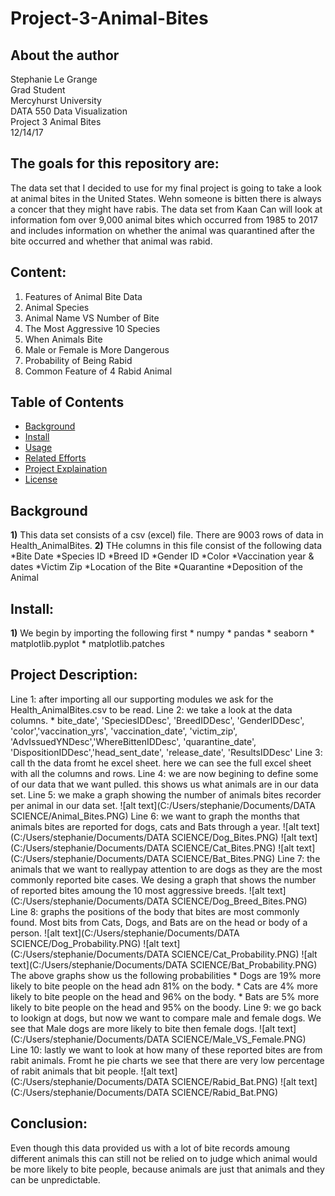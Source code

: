 # Project-3-Animal-Bites


## About the author

Stephanie Le Grange  
Grad Student   
Mercyhurst University  
DATA 550 Data Visualization  
Project 3 Animal Bites  
12/14/17  

## The goals for this repository are:
The data set that I decided to use for my final project is going to take a look at animal bites in the United States. Wehn someone is bitten there is always a concer that they might have rabis. The data set from Kaan Can will look at information fom over 9,000 animal bites which occurred from 1985 to 2017 and includes information on whether the animal was quarantined after the bite occurred and whether that animal was rabid.

## Content:
1. Features of Animal Bite Data
2. Animal Species
3. Animal Name VS Number of Bite
4. The Most Aggressive 10 Species
5. When Animals Bite
6. Male or Female is More Dangerous
7. Probability of Being Rabid
8. Common Feature of 4 Rabid Animal


## Table of Contents

- [Background](#background)
- [Install](#install)
- [Usage](#usage)
- [Related Efforts](#related-efforts)
- [Project Explaination](#Project-explaination)
- [License](#license)

## Background

**1)** This data set consists of a csv (excel) file. There are 9003 rows of data in Health_AnimalBites.
**2)** THe columns in this file consist of the following data
     *Bite Date
     *Species ID
     *Breed ID
     *Gender ID
     *Color
     *Vaccination year & dates
     *Victim Zip
     *Location of the Bite
     *Quarantine
     *Deposition of the Animal
     
## Install: 

**1)** We begin by importing the following first
        * numpy
        * pandas
        * seaborn
        * matplotlib.pyplot
        * matplotlib.patches
        
## Project Description:

Line 1: after importing all our supporting modules we ask for the Health_AnimalBites.csv to be read.
Line 2: we take a look at the data columns.
        * bite_date', 'SpeciesIDDesc', 'BreedIDDesc', 'GenderIDDesc', 'color','vaccination_yrs', 'vaccination_date', 'victim_zip',                'AdvIssuedYNDesc','WhereBittenIDDesc', 'quarantine_date', 'DispositionIDDesc','head_sent_date', 'release_date',                          'ResultsIDDesc'
Line 3: call th the data fromt he excel sheet. here we can see the full excel sheet with all the columns and rows.
Line 4: we are now begining to define some of our data that we want pulled. this shows us what animals are in our data set.
Line 5: we make a graph showing the number of animals bites recorder per animal in our data set.
![alt text](C:/Users/stephanie/Documents/DATA SCIENCE/Animal_Bites.PNG)
Line 6: we want to graph the months that animals bites are reported for dogs, cats and Bats through a year.
![alt text](C:/Users/stephanie/Documents/DATA SCIENCE/Dog_Bites.PNG)
![alt text](C:/Users/stephanie/Documents/DATA SCIENCE/Cat_Bites.PNG)
![alt text](C:/Users/stephanie/Documents/DATA SCIENCE/Bat_Bites.PNG)
Line 7: the animals that we want to reallypay attention to are dogs as they are the most commonly reported bite cases. We desing a graph that shows the number of reported bites amoung the 10 most aggressive breeds.
![alt text](C:/Users/stephanie/Documents/DATA SCIENCE/Dog_Breed_Bites.PNG)
Line 8: graphs the positions of the body that bites are most commonly found. Most bits from Cats, Dogs, and Bats are on the head or body of a person.
![alt text](C:/Users/stephanie/Documents/DATA SCIENCE/Dog_Probability.PNG)
![alt text](C:/Users/stephanie/Documents/DATA SCIENCE/Cat_Probability.PNG)
![alt text](C:/Users/stephanie/Documents/DATA SCIENCE/Bat_Probability.PNG)
The above graphs show us the following probabilities
       * Dogs are 19% more likely to bite people on the head adn 81% on the body.
       * Cats are 4% more likely to bite people on the head and 96% on the body.
       * Bats are 5% more likely to bite people on the head and 95% on the boody.
Line 9: we go back to lookign at dogs, but now we want to compare male and female dogs. We see that Male dogs are more likely to bite then female dogs.
![alt text](C:/Users/stephanie/Documents/DATA SCIENCE/Male_VS_Female.PNG)
Line 10: lastly we want to look at how many of these reported bites are from rabit animals. Fromt he pie charts we see that there are very low percentage of rabit animals that bit people.
![alt text](C:/Users/stephanie/Documents/DATA SCIENCE/Rabid_Bat.PNG)
![alt text](C:/Users/stephanie/Documents/DATA SCIENCE/Rabid_Bat.PNG)

## Conclusion:

Even though this data provided us with a lot of bite records amoung different animals this can still not be relied on to judge which animal would be more likely to bite people, because animals are just that animals and they can be unpredictable. 




















